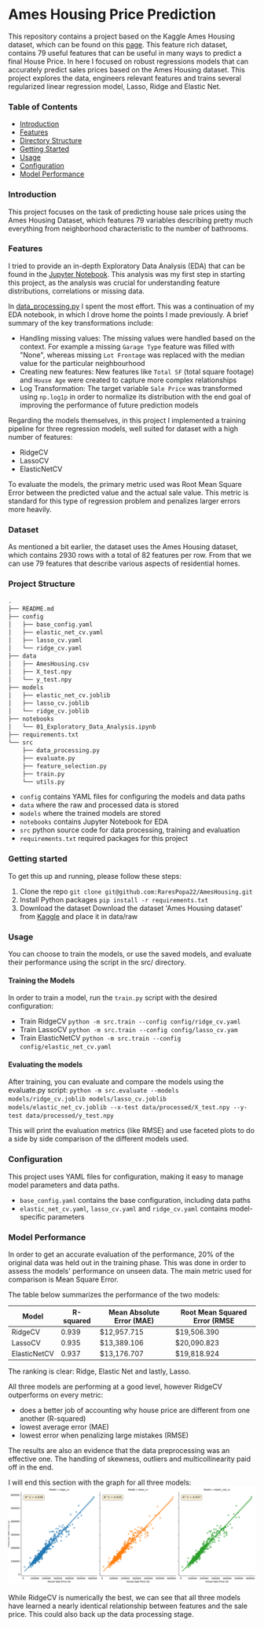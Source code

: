 # Ames Housing Price Prediction

This repository contains a project based on the Kaggle Ames Housing dataset, which can be found on this [page](https://www.kaggle.com/datasets/shashanknecrothapa/ames-housing-dataset).
This feature rich dataset, contains 79 useful features that can be useful in many ways to predict a final House Price.
In here I focused on robust regressions models that can accurately predict sales prices based on the Ames Housing dataset. 
This project explores the data, engineers relevant features and trains several regularized linear regression model, Lasso, 
Ridge and Elastic Net.

### Table of Contents

* [Introduction](#introduction)
* [Features](#features)
* [Directory Structure](#directory-structure)
* [Getting Started](#getting-started)
* [Usage](#usage)
* [Configuration](#configuration)
* [Model Performance](#model-performance)

### Introduction

This project focuses on the task of predicting house sale prices using the Ames Housing Dataset, which features 79 variables
describing pretty much everything from neighborhood characteristic to the number of bathrooms.

### Features

I tried to provide an in-depth Exploratory Data Analysis (EDA) that can be found in the [Jupyter Notebook](./notebooks/01_Exploratory_Data_Analysis.ipynb).
This analysis was my first step in starting this project, as the analysis was crucial for understanding feature distributions,
correlations or missing data.

In [data_processing.py](./src/data_processing.py) I spent the most effort. This was a continuation of my EDA notebook, in which
I drove home the points I made previously. A brief summary of the key transformations include:
* Handling missing values: The missing values were handled based on the context. For example a missing `Garage Type` feature 
  was filled with "None", whereas missing `Lot Frontage` was replaced with the median value for the particular neighbourhood 
* Creating new features: New features like `Total SF` (total square footage) and `House Age` were created to capture more complex relationships
* Log Transformation: The target variable `Sale Price` was transformed using `np.log1p` in order to normalize its distribution
  with the end goal of improving the performance of future prediction models

Regarding the models themselves, in this project I implemented a training pipeline for three regression models, well suited for
dataset with a high number of features:
* RidgeCV
* LassoCV
* ElasticNetCV

To evaluate the models, the primary metric used was Root Mean Square Error between the predicted value and the actual sale value.
This metric is standard for this type of regression problem and penalizes larger errors more heavily.


###  Dataset

As mentioned a bit earlier, the dataset uses the Ames Housing dataset, which contains 2930 rows with a total of 82 features
per row. From that we can use 79 features that describe various aspects of residential homes.

###  Project Structure

```
.
├── README.md
├── config
│   ├── base_config.yaml
│   ├── elastic_net_cv.yaml
│   ├── lasso_cv.yaml
│   └── ridge_cv.yaml
├── data
│   ├── AmesHousing.csv
│   ├── X_test.npy
│   └── y_test.npy
├── models
│   ├── elastic_net_cv.joblib
│   ├── lasso_cv.joblib
│   └── ridge_cv.joblib
├── notebooks
│   └── 01_Exploratory_Data_Analysis.ipynb
├── requirements.txt
└── src
    ├── data_processing.py
    ├── evaluate.py
    ├── feature_selection.py
    ├── train.py
    └── utils.py
```
* `config` contains YAML files for configuring the models and data paths
* `data` where the raw and processed data is stored
* `models` where the trained models are stored
* `notebooks` contains Jupyter Notebook for EDA
* `src` python source code for data processing, training and evaluation
* `requirements.txt` required packages for this project


###  Getting started

To get this up and running, please follow these steps:

1. Clone the repo
    `git clone git@github.com:RaresPopa22/AmesHousing.git`
2. Install Python packages
    `pip install -r requirements.txt`
3. Download the dataset
    Download the dataset 'Ames Housing dataset' from [Kaggle](https://www.kaggle.com/datasets/shashanknecrothapa/ames-housing-dataset#:~:text=Download) and place it in data/raw

### Usage

You can choose to train the models, or use the saved models, and evaluate their performance using the script in the src/
directory.

#### Training the Models

In order to train a model, run the `train.py` script with the desired configuration:

* Train RidgeCV
    `python -m src.train --config config/ridge_cv.yaml`
* Train LassoCV
    `python -m src.train --config config/lasso_cv.yam`
* Train ElasticNetCV
    `python -m src.train --config config/elastic_net_cv.yaml`

#### Evaluating the models

After training, you can evaluate and compare the models using the evaluate.py script:
`python -m src.evaluate --models models/ridge_cv.joblib models/lasso_cv.joblib models/elastic_net_cv.joblib --x-test data/processed/X_test.npy --y-test data/processed/y_test.npy`

This will print the evaluation metrics (like RMSE) and use faceted plots to do a side by side comparison of the different models used.

### Configuration

This project uses YAML files for configuration, making it easy to manage model parameters and data paths.

* `base_config.yaml` contains the base configuration, including data paths
* `elastic_net_cv.yaml`, `lasso_cv.yaml` and `ridge_cv.yaml` contains model-specific parameters

### Model Performance

In order to get an accurate evaluation of the performance, 20% of the original data was held out in the training phase.
This was done in order to assess the models' performance on unseen data. The main metric used for comparison is Mean Square Error.

The table below summarizes the performance of the two models:

| Model   | R-squared  | Mean Absolute Error (MAE) | Root Mean Squared Error (RMSE |
|---------|--------|---------------------------|----------------|
| RidgeCV | 0.939 |  $12,957.715                    |  $19,506.390 |
| LassoCV    |  0.935 | $13,389.106                   |  $20,090.823 |
| ElasticNetCV    |  0.937 | $13,176.707                  |  $19,818.924 |


The ranking is clear: Ridge, Elastic Net and lastly, Lasso.

All three models are performing at a good level, however RidgeCV outperforms on every metric:
* does a better job of accounting why house price are different from one another (R-squared)
* lowest average error (MAE)
* lowest error when penalizing large mistakes (RMSE)

The results are also an evidence that the data preprocessing was an effective one. The handling of skewness, outliers
and multicollinearity paid off in the end. 

I will end this section with the graph for all three models:
![img_1.png](img_1.png)

While RidgeCV is numerically the best, we can see that all three models have learned a nearly identical relationship between
features and the sale price. This could also back up the data processing stage.
